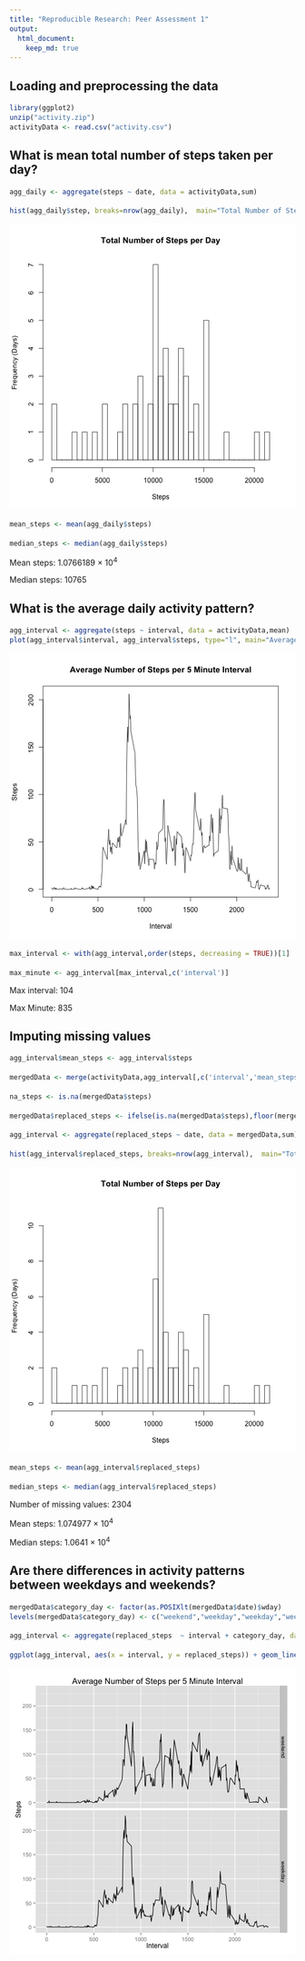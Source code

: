 ```yaml
---
title: "Reproducible Research: Peer Assessment 1"
output: 
  html_document:
    keep_md: true
---
```



## Loading and preprocessing the data

```r
library(ggplot2)
unzip("activity.zip")
activityData <- read.csv("activity.csv")
```

## What is mean total number of steps taken per day?

```r
agg_daily <- aggregate(steps ~ date, data = activityData,sum)

hist(agg_daily$step, breaks=nrow(agg_daily),  main="Total Number of Steps per Day", xlab="Steps", ylab="Frequency (Days)")
```

![plot of chunk unnamed-chunk-2](figure/unnamed-chunk-2-1.png) 

```r
mean_steps <- mean(agg_daily$steps)

median_steps <- median(agg_daily$steps)
```

Mean steps: 1.0766189 &times; 10<sup>4</sup>

Median steps: 10765

## What is the average daily activity pattern?

```r
agg_interval <- aggregate(steps ~ interval, data = activityData,mean)
plot(agg_interval$interval, agg_interval$steps, type="l", main="Average Number of Steps per 5 Minute Interval", xlab="Interval", ylab="Steps")
```

![plot of chunk unnamed-chunk-3](figure/unnamed-chunk-3-1.png) 

```r
max_interval <- with(agg_interval,order(steps, decreasing = TRUE))[1]

max_minute <- agg_interval[max_interval,c('interval')]
```

Max interval: 104

Max Minute: 835

## Imputing missing values

```r
agg_interval$mean_steps <- agg_interval$steps

mergedData <- merge(activityData,agg_interval[,c('interval','mean_steps')],by="interval")

na_steps <- is.na(mergedData$steps)

mergedData$replaced_steps <- ifelse(is.na(mergedData$steps),floor(mergedData$mean_steps),mergedData$steps)

agg_interval <- aggregate(replaced_steps ~ date, data = mergedData,sum)

hist(agg_interval$replaced_steps, breaks=nrow(agg_interval),  main="Total Number of Steps per Day", xlab="Steps", ylab="Frequency (Days)")
```

![plot of chunk unnamed-chunk-4](figure/unnamed-chunk-4-1.png) 

```r
mean_steps <- mean(agg_interval$replaced_steps)

median_steps <- median(agg_interval$replaced_steps)
```

Number of missing values: 2304

Mean steps: 1.074977 &times; 10<sup>4</sup>

Median steps: 1.0641 &times; 10<sup>4</sup>

## Are there differences in activity patterns between weekdays and weekends?

```r
mergedData$category_day <- factor(as.POSIXlt(mergedData$date)$wday)
levels(mergedData$category_day) <- c("weekend","weekday","weekday","weekday","weekday","weekday","weekend")

agg_interval <- aggregate(replaced_steps  ~ interval + category_day, data = mergedData,mean)

ggplot(agg_interval, aes(x = interval, y = replaced_steps)) + geom_line() + facet_grid(category_day ~ . ) + labs(x = "Interval") + labs(y = "Steps") + labs(title = "Average Number of Steps per 5 Minute Interval");
```

![plot of chunk unnamed-chunk-5](figure/unnamed-chunk-5-1.png) 
